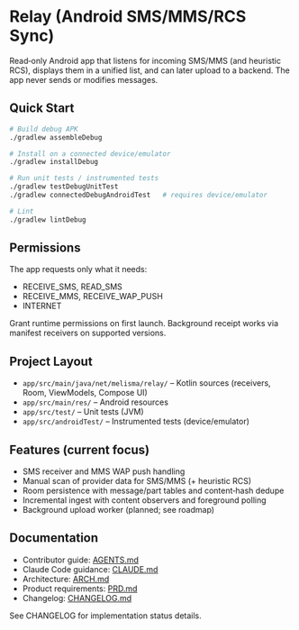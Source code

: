 # Relay (Android SMS/MMS/RCS Sync)

Read‑only Android app that listens for incoming SMS/MMS (and heuristic RCS), displays them in a unified list, and can later upload to a backend. The app never sends or modifies messages.

## Quick Start

```bash
# Build debug APK
./gradlew assembleDebug

# Install on a connected device/emulator
./gradlew installDebug

# Run unit tests / instrumented tests
./gradlew testDebugUnitTest
./gradlew connectedDebugAndroidTest   # requires device/emulator

# Lint
./gradlew lintDebug
```

## Permissions

The app requests only what it needs:
- RECEIVE_SMS, READ_SMS
- RECEIVE_MMS, RECEIVE_WAP_PUSH
- INTERNET

Grant runtime permissions on first launch. Background receipt works via manifest receivers on supported versions.

## Project Layout

- `app/src/main/java/net/melisma/relay/` – Kotlin sources (receivers, Room, ViewModels, Compose UI)
- `app/src/main/res/` – Android resources
- `app/src/test/` – Unit tests (JVM)
- `app/src/androidTest/` – Instrumented tests (device/emulator)

## Features (current focus)

- SMS receiver and MMS WAP push handling
- Manual scan of provider data for SMS/MMS (+ heuristic RCS)
- Room persistence with message/part tables and content‑hash dedupe
- Incremental ingest with content observers and foreground polling
- Background upload worker (planned; see roadmap)

## Documentation

- Contributor guide: [AGENTS.md](AGENTS.md)
- Claude Code guidance: [CLAUDE.md](CLAUDE.md)
- Architecture: [ARCH.md](ARCH.md)
- Product requirements: [PRD.md](PRD.md)
- Changelog: [CHANGELOG.md](CHANGELOG.md)

See CHANGELOG for implementation status details.


